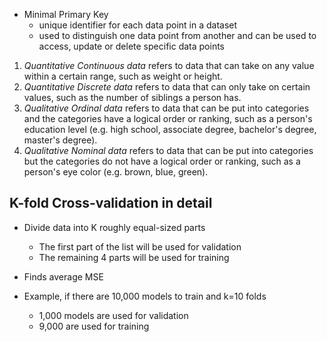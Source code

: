 - Minimal Primary Key
	- unique identifier for each data point in a dataset
	- used to distinguish one data point from another and can be used to access, update or delete specific data points


1.  *Quantitative Continuous data* refers to data that can take on any value within a certain range, such as weight or height.
2.  *Quantitative Discrete data* refers to data that can only take on certain values, such as the number of siblings a person has.
3.  *Qualitative Ordinal data* refers to data that can be put into categories and the categories have a logical order or ranking, such as a person's education level (e.g. high school, associate degree, bachelor's degree, master's degree).
4.  *Qualitative Nominal data* refers to data that can be put into categories but the categories do not have a logical order or ranking, such as a person's eye color (e.g. brown, blue, green).


## K-fold Cross-validation in detail
- Divide data into K roughly equal-sized parts 
	- The first part of the list will be used for validation
	- The remaining 4 parts will be used for training
- Finds average MSE

- Example, if there are 10,000 models to train and k=10 folds
	- 1,000 models are used for validation
	- 9,000 are used for training